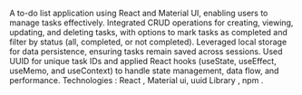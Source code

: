 A to-do list application using React and Material UI, enabling users to manage tasks effectively. Integrated CRUD operations for creating, viewing, updating, and deleting tasks, with options to mark tasks as completed and filter by status (all, completed, or not completed). Leveraged local storage for data persistence, ensuring tasks remain saved across sessions. Used UUID for unique task IDs and applied React hooks (useState, useEffect, useMemo, and useContext) to handle state management, data flow, and performance.
Technologies : React , Material ui, uuid Library  , npm .
